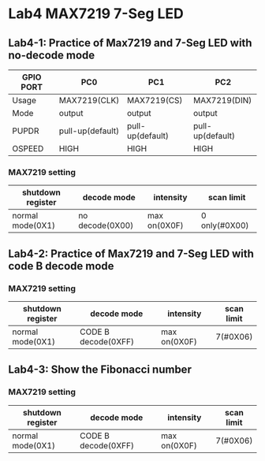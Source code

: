 # Lab4 MAX7219 7-Seg LED

## Lab4-1: Practice of Max7219 and 7-Seg LED with no-decode mode

| GPIO PORT | PC0 | PC1 | PC2 |
| -------- | -------- | -------- | -------- |
| Usage | MAX7219(CLK) | MAX7219(CS) | MAX7219(DIN) |
| Mode | output | output | output |
| PUPDR  | pull-up(default) | pull-up(default) | pull-up(default) |
| OSPEED  | HIGH | HIGH | HIGH |

### MAX7219 setting

| shutdown register | decode mode | intensity | scan limit |
| -------- | -------- | -------- | -------- |
| normal mode(0X1) | no decode(0X00) | max on(0X0F) | 0 only(#0X00) |


## Lab4-2: Practice of Max7219 and 7-Seg LED with code B decode mode

### MAX7219 setting

| shutdown register | decode mode | intensity | scan limit |
| -------- | -------- | -------- | -------- |
| normal mode(0X1) | CODE B decode(0XFF) | max on(0X0F) | 7(#0X06) |


## Lab4-3: Show the Fibonacci number

### MAX7219 setting

| shutdown register | decode mode | intensity | scan limit |
| -------- | -------- | -------- | -------- |
| normal mode(0X1) | CODE B decode(0XFF) | max on(0X0F) | 7(#0X06) |




